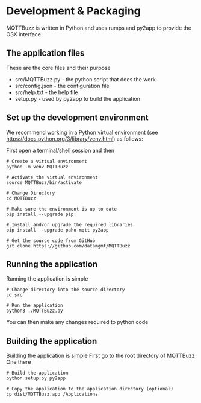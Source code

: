 # Development & Packaging

MQTTBuzz is written in Python and uses rumps and py2app to provide the OSX interface

## The application files

These are the core files and their purpose

* src/MQTTBuzz.py - the python script that does the work
* src/config.json - the configuration file
* src/help.txt - the help file
* setup.py - used by py2app to build the application

## Set up the development environment

We recommend working in a Python virtual environment (see https://docs.python.org/3/library/venv.html) as follows:

First open a terminal/shell session and then

```
# Create a virtual environment
python -m venv MQTTBuzz

# Activate the virtual environment 
source MQTTBuzz/bin/activate

# Change Directory
cd MQTTBuzz

# Make sure the environment is up to date
pip install --upgrade pip

# Install and/or upgrade the required libraries
pip install --upgrade paho-mqtt py2app

# Get the source code from GitHub
git clone https://github.com/datamgmt/MQTTBuzz

```

## Running the application

Running the application is simple

```
# Change directory into the source directory
cd src

# Run the application
python3 ./MQTTBuzz.py
```

You can then make any changes required to python code

## Building the application

Building the application is simple
First go to the root directory of MQTTBuzz
One there 

```
# Build the application
python setup.py py2app

# Copy the application to the application directory (optional)
cp dist/MQTTBuzz.app /Applications
```